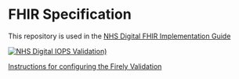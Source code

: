 # FHIR Specification

This repository is used in the [NHS Digital FHIR Implementation Guide](https://simplifier.net/guide/NHSDigital/Home) 


 [![NHS Digital IOPS Validation)](https://github.com/NHSDigital/NHSDigital-FHIR-ImplementationGuide/actions/workflows/main.yml/badge.svg)](https://github.com/NHSDigital/NHSDigital-FHIR-ImplementationGuide/actions/workflows/main.yml)

 [Instructions for configuring the Firely Validation](https://github.com/FirelyTeam/firely-terminal-pipeline)
